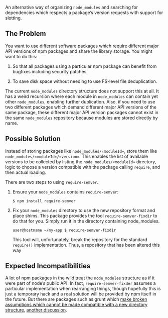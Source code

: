 An alternative way of organizing `node_modules` and searching for
dependencies which respects a package’s version requests with support
for slotting.

## The Problem

You want to use different software packages which require different
major API versions of npm packages and share the library storage. You
might want to do this:

1. So that all packages using a particular npm package can benefit
   from bugfixes including security patches.

2. To save disk space without needing to use FS-level file
   deduplication.

The current `node_modules` directory structure does not support this
at all. It has a weird recursion where each module in `node_modules`
can contain yet other `node_modules`, enabling further
duplication. Also, if you need to use two different packages which
demand different major API versions of the same package, these
different major API version packages cannot exist in the same
`node_modules` repository because modules are stored directly by name.

## Possible Solution

Instead of storing packages like `node_modules/«moduleId»`, store them
like `node_modules/«moduleId»/«version»`. This enables the list of
available versions to be collected by listing the
`node_modules/«moduleId»` directory, logic to choose a version
compatible with the package calling `require`, and then actual
loading.

There are two steps to using `require-semver`.

1. Ensure your `node_modules` contains `require-semver`:

       $ npm install require-semver

2. Fix your `node_modules` directory to use the new repository format
   and place shims. This package provides the tool
   `require-semver-fixdir` to do that for you. Simply run it in the
   directory containing node_modules.

       user@hostname ~/my-app $ require-semver-fixdir

   This tool will, unfortunately, break the repository for the standard `require()` implementation. Thus, a repository that has been altered this way 

## Expected Incompatibilities

A lot of npm packages in the wild treat the `node_modules` structure
as if it were part of node’s public API. In fact,
`require-semver-fixder` assumes a particular implementation when
rearranging things, though hopefully this is just a temporary hack and
a real solution will be provided by npm itself in the future. But
there are packages such as grunt which [make broken assumptions which
cannot be made compatible with a new directory
structure](https://github.com/gruntjs/grunt/issues/696), [another
discussion](https://github.com/gruntjs/grunt/issues/1312).
